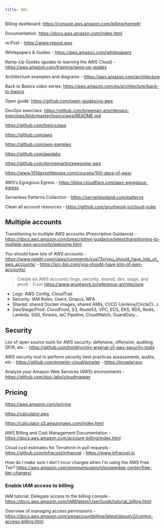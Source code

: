 ```yaml
---
title: AWS
---
```


Billing dashboard: https://console.aws.amazon.com/billing/home#/

Documentation: https://docs.aws.amazon.com/index.html

re:Post - https://www.repost.aws

Whitepapers & Guides - https://aws.amazon.com/whitepapers

Ramp-Up Guides (guides to learning the AWS Cloud) - https://aws.amazon.com/training/ramp-up-guides

Architecture examples and diagrams - https://aws.amazon.com/architecture

Back to Basics video series: https://aws.amazon.com/es/architecture/back-to-basics

Open guide: https://github.com/open-guides/og-aws

DevOps exercises: https://github.com/bregman-arie/devops-exercises/blob/master/topics/aws/README.md

https://github.com/topics/aws

https://github.com/aws

https://github.com/aws-samples

https://github.com/awslabs

https://github.com/donnemartin/awesome-aws

https://www.101daysofdevops.com/courses/100-days-of-aws/

AWS’s Egregious Egress - https://blog.cloudflare.com/aws-egregious-egress

Serverless Patterns Collection - https://serverlessland.com/patterns

Clean all account resources - https://github.com/gruntwork-io/cloud-nuke

## Multiple accounts

Transitioning to multiple AWS accounts (Prescriptive Guidance) - https://docs.aws.amazon.com/prescriptive-guidance/latest/transitioning-to-multiple-aws-accounts/welcome.html

You should have lots of AWS accounts - https://www.reddit.com/r/aws/comments/xuq73y/you_should_have_lots_of_aws_accounts/ - https://src-bin.com/you-should-have-lots-of-aws-accounts/

> Create six AWS accounts (logs, security, shared, dev, stage, and prod) - From https://www.gruntwork.io/reference-architecture

- Logs: AWS Config, CloudTrail
- Security: IAM Roles, Users, Gropus, MFA
- Shared: shared Docker images, shared AMIs, CI/CD (Jenkins/CircleCI...)
- Dev/Stage/Prod: CloudFront, S3, Route53, VPC, ECS, EKS, RDS, Redis, Lambda, SQS, Kinesis, IaC Pipeline, CloudWatch, GuardDuty...

## Security

List of open source tools for AWS security: defensive, offensive, auditing, DFIR, etc. - https://github.com/toniblyx/my-arsenal-of-aws-security-tools

AWS security tool to perform security best practices assessments, audits, etc - https://github.com/prowler-cloud/prowler - https://prowler.pro

Analyze your Amazon Web Services (AWS) environments - https://github.com/duo-labs/cloudmapper

## Pricing

https://aws.amazon.com/pricing

https://calculator.aws

https://calculator.s3.amazonaws.com/index.html

AWS Billing and Cost Management Documentation - https://docs.aws.amazon.com/account-billing/index.html

Cloud cost estimates for Terraform in pull requests - https://github.com/infracost/infracost - https://www.infracost.io

How do I make sure I don't incur charges when I'm using the AWS Free Tier? https://aws.amazon.com/premiumsupport/knowledge-center/free-tier-charges/

### Enable IAM access to billing

IAM tutorial: Delegate access to the billing console - https://docs.aws.amazon.com/IAM/latest/UserGuide/tutorial_billing.html

Overview of managing access permissions - https://docs.aws.amazon.com/awsaccountbilling/latest/aboutv2/control-access-billing.html
